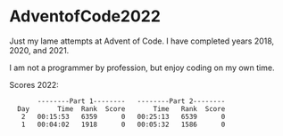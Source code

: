 # AdventofCode2022

Just my lame attempts at Advent of Code. 
I have completed years 2018, 2020, and 2021.

I am not a programmer by profession, but enjoy coding on my own time.

Scores 2022:

           --------Part 1--------   --------Part 2--------
      Day       Time  Rank  Score       Time   Rank  Score
       2   00:15:53   6359      0   00:25:13   6539      0
       1   00:04:02   1918      0   00:05:32   1586      0 
